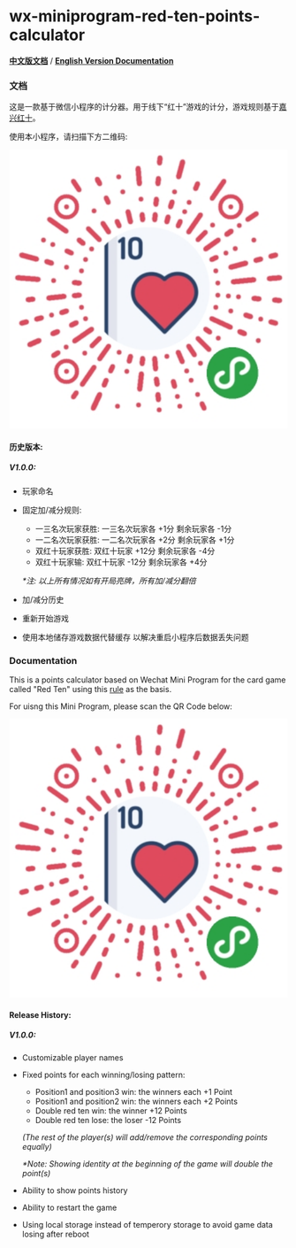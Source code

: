 # wx-miniprogram-red-ten-points-calculator

__[中文版文档](#cn)__ / __[English Version Documentation](#en)__

<a name="cn" />

### 文档

这是一款基于微信小程序的计分器。用于线下“红十”游戏的计分，游戏规则基于[嘉兴红十](https://baike.baidu.com/item/嘉兴红十)。

使用本小程序，请扫描下方二维码:

<img src="https://github.com/AlanXu12/pic-repo/blob/master/red_ten_points_calculator_qr_code.jpg?raw=true" style="zoom:150%;" />

#### 历史版本:

##### V1.0.0:

- 玩家命名

- 固定加/减分规则:

  - 一三名次玩家获胜: 一三名次玩家各 +1分 剩余玩家各 -1分
  - 一二名次玩家获胜: 一二名次玩家各 +2分 剩余玩家各 +1分
  - 双红十玩家获胜: 双红十玩家 +12分 剩余玩家各 -4分
  - 双红十玩家输: 双红十玩家 -12分 剩余玩家各 +4分

  _*注: 以上所有情况如有开局亮牌，所有加/减分翻倍_

- 加/减分历史

- 重新开始游戏

- 使用本地储存游戏数据代替缓存 以解决重启小程序后数据丢失问题



<a name="en" />

### Documentation

This is a points calculator based on Wechat Mini Program for the card game called "Red Ten" using this [rule](https://baike.baidu.com/item/嘉兴红十) as the basis.

For uisng this Mini Program, please scan the QR Code below:

<img src="https://github.com/AlanXu12/pic-repo/blob/master/red_ten_points_calculator_qr_code.jpg?raw=true" style="zoom:150%;" />

#### Release History:

##### V1.0.0:

 - Customizable player names

 - Fixed points for each winning/losing pattern:

    - Position1 and position3 win:  the winners each +1 Point
    - Position1 and position2 win: the winners each +2 Points
    - Double red ten win: the winner +12 Points
    - Double red ten lose: the loser -12 Points

   _(The rest of the player(s) will add/remove the corresponding points equally)_

   _*Note: Showing identity at the beginning of the game will double the point(s)_

 - Ability to show points history

 - Ability to restart the game

 - Using local storage instead of temperory storage to avoid game data losing after reboot

